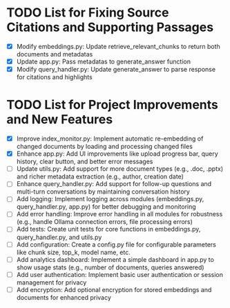 # TODO List for Fixing Source Citations and Supporting Passages

- [x] Modify embeddings.py: Update retrieve_relevant_chunks to return both documents and metadatas
- [x] Update app.py: Pass metadatas to generate_answer function
- [x] Modify query_handler.py: Update generate_answer to parse response for citations and highlights

# TODO List for Project Improvements and New Features

- [x] Improve index_monitor.py: Implement automatic re-embedding of changed documents by loading and processing changed files
- [x] Enhance app.py: Add UI improvements like upload progress bar, query history, clear button, and better error messages
- [ ] Update utils.py: Add support for more document types (e.g., .doc, .pptx) and richer metadata extraction (e.g., author, creation date)
- [ ] Enhance query_handler.py: Add support for follow-up questions and multi-turn conversations by maintaining conversation history
- [ ] Add logging: Implement logging across modules (embeddings.py, query_handler.py, app.py) for better debugging and monitoring
- [ ] Add error handling: Improve error handling in all modules for robustness (e.g., handle Ollama connection errors, file processing errors)
- [ ] Add tests: Create unit tests for core functions in embeddings.py, query_handler.py, and utils.py
- [ ] Add configuration: Create a config.py file for configurable parameters like chunk size, top_k, model name, etc.
- [ ] Add analytics dashboard: Implement a simple dashboard in app.py to show usage stats (e.g., number of documents, queries answered)
- [ ] Add user authentication: Implement basic user authentication or session management for privacy
- [ ] Add encryption: Add optional encryption for stored embeddings and documents for enhanced privacy
